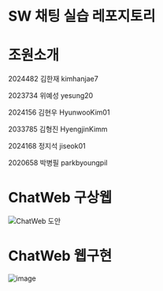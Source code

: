 # SW 채팅 실습 레포지토리


# 조원소개

2024482 김한재 kimhanjae7

2023734 위예성 yesung20

2024156 김현우 HyunwooKim01

2033785 김형진 HyengjinKimm

2024168 정지석 jiseok01

2020658 박병필 parkbyoungpil

# ChatWeb 구상웹

![ChatWeb 도안](https://github.com/Kimhanjae7/sw_chat_system/assets/126743737/0e735a68-afa2-431e-9fe2-a7bf74709e3b)

# ChatWeb 웹구현

![image](https://github.com/Kimhanjae7/SW_WebChat_Project/assets/126743737/c6592833-a9bc-4720-8d7f-ac9f6cf2a9f1)
